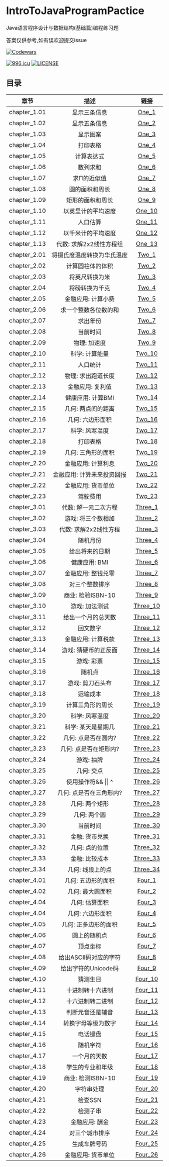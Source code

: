 # IntroToJavaProgramPactice
 Java语言程序设计与数据结构(基础篇)编程练习题 
 
 答案仅供参考,如有误欢迎提交issue

 [![Codewars](https://www.codewars.com/users/FupengWang/badges/small)](https://www.codewars.com/r/XUcLBg) 
 
 [![996.icu](https://img.shields.io/badge/link-996.icu-red.svg)](https://996.icu)
[![LICENSE](https://img.shields.io/badge/license-Anti%20996-blue.svg)](https://github.com/996icu/996.ICU/blob/master/LICENSE)

## 目录
| 章节 | 描述 | 链接 |
| :-----:| :----: | :----: |
| chapter_1.01 | 显示三条信息 | [One_1](./src/chapter_1/One_1.java) |
| chapter_1.02 | 显示五条信息 | [One_2](./src/chapter_1/One_2.java) |
| chapter_1.03 | 显示图案 | [One_3](./src/chapter_1/One_3.java) |
| chapter_1.04 | 打印表格 | [One_4](/src/chapter_1/One_4.java) |
| chapter_1.05 | 计算表达式 | [One_5](/src/chapter_1/One_5.java) |
| chapter_1.06 | 数列求和 | [One_6](/src/chapter_1/One_6.java) |
| chapter_1.07 | 求Π的近似值 | [One_7](/src/chapter_1/One_7.java) |
| chapter_1.08 | 圆的面积和周长 | [One_8](/src/chapter_1/One_8.java) |
| chapter_1.09 | 矩形的面积和周长 | [One_9](/src/chapter_1/One_9.java) |
| chapter_1.10 | 以英里计的平均速度 | [One_10](/src/chapter_1/One_10.java) |
| chapter_1.11 | 人口估算 | [One_11](/src/chapter_1/One_11.java) |
| chapter_1.12 | 以千米计的平均速度 | [One_12](/src/chapter_1/One_12.java) |
| chapter_1.13 | 代数: 求解2x2线性方程组 | [One_13](/src/chapter_1/One_13.java) |
| chapter_2.01 | 将摄氏度温度转换为华氏温度 | [Two_1](/src/chapter_2/Two_1.java) |
| chapter_2.02 | 计算圆柱体的体积 | [Two_2](/src/chapter_2/Two_2.java) |
| chapter_2.03 | 将英尺转换为米 | [Two_3](/src/chapter_2/Two_3.java) |
| chapter_2.04 | 将磅转换为千克 | [Two_4](/src/chapter_2/Two_4.java) |
| chapter_2.05 | 金融应用: 计算小费 | [Two_5](/src/chapter_2/Two_5.java) |
| chapter_2.06 | 求一个整数各位数的和 | [Two_6](/src/chapter_2/Two_6.java) |
| chapter_2.07 | 求出年份 | [Two_7](/src/chapter_2/Two_7.java) |
| chapter_2.08 | 当前时间 | [Two_8](/src/chapter_2/Two_8.java) |
| chapter_2.09 | 物理: 加速度 | [Two_9](/src/chapter_2/Two_9.java) |
| chapter_2.10 | 科学: 计算能量 | [Two_10](/src/chapter_2/Two_10.java) |
| chapter_2.11 | 人口统计 | [Two_11](/src/chapter_2/Two_11.java) |
| chapter_2.12 | 物理: 求出跑道长度 | [Two_12](/src/chapter_2/Two_12.java) |
| chapter_2.13 | 金融应用: 复利值 | [Two_13](/src/chapter_2/Two_13.java) |
| chapter_2.14 | 健康应用: 计算BMI | [Two_14](/src/chapter_2/Two_14.java) |
| chapter_2.15 | 几何: 两点间的距离 | [Two_15](/src/chapter_2/Two_15.java) |
| chapter_2.16 | 几何: 六边形面积 | [Two_16](/src/chapter_2/Two_16.java) |
| chapter_2.17 | 科学: 风寒温度 | [Two_17](/src/chapter_2/Two_17.java) |
| chapter_2.18 | 打印表格 | [Two_18](/src/chapter_2/Two_18.java) |
| chapter_2.19 | 几何: 三角形的面积 | [Two_19](/src/chapter_2/Two_19.java) |
| chapter_2.20 | 金融应用: 计算利息 | [Two_20](/src/chapter_2/Two_20.java) |
| chapter_2.21 | 金融应用: 计算未来投资回报 | [Two_21](/src/chapter_2/Two_21.java) |
| chapter_2.22 | 金融应用: 货币单位 | [Two_22](/src/chapter_2/Two_22.java) |
| chapter_2.23 | 驾驶费用 | [Two_23](/src/chapter_2/Two_23.java) |
| chapter_3.01 | 代数: 解一元二次方程 | [Three_1](/src/chapter_3/Three_1.java) |
| chapter_3.02 | 游戏: 将三个数相加 | [Three_2](/src/chapter_3/Three_2.java) |
| chapter_3.03 | 代数: 求解2x2线性方程 | [Three_3](/src/chapter_3/Three_3.java) |
| chapter_3.04 | 随机月份 | [Three_4](/src/chapter_3/Three_4.java) |
| chapter_3.05 | 给出将来的日期 | [Three_5](/src/chapter_3/Three_5.java) |
| chapter_3.06 | 健康应用: BMI | [Three_6](/src/chapter_3/Three_6.java) |
| chapter_3.07 | 金融应用: 整钱兑零 | [Three_7](/src/chapter_3/Three_7.java) |
| chapter_3.08 | 对三个整数排序 | [Three_8](/src/chapter_3/Three_8.java) |
| chapter_3.09 | 商业: 检验ISBN-10 | [Three_9](/src/chapter_3/Three_9.java) |
| chapter_3.10 | 游戏: 加法测试 | [Three_10](/src/chapter_3/Three_10.java) |
| chapter_3.11 | 给出一个月的总天数 | [Three_11](/src/chapter_3/Three_11.java) |
| chapter_3.12 | 回文数字 | [Three_12](/src/chapter_3/Three_12.java) |
| chapter_3.13 | 金融应用: 计算税款 | [Three_13](/src/chapter_3/Three_13.java) |
| chapter_3.14 | 游戏: 猜硬币的正反面 | [Three_14](/src/chapter_3/Three_14.java) |
| chapter_3.15 | 游戏: 彩票 | [Three_15](/src/chapter_3/Three_15.java) |
| chapter_3.16 | 随机点 | [Three_16](/src/chapter_3/Three_16.java) |
| chapter_3.17 | 游戏: 剪刀石头布 | [Three_17](/src/chapter_3/Three_17.java) |
| chapter_3.18 | 运输成本 | [Three_18](/src/chapter_3/Three_18.java) |
| chapter_3.19 | 计算三角形的周长 | [Three_19](/src/chapter_3/Three_19.java) |
| chapter_3.20 | 科学: 风寒温度 | [Three_20](/src/chapter_3/Three_20.java) |
| chapter_3.21 | 科学: 某天是星期几 | [Three_21](/src/chapter_3/Three_21.java) |
| chapter_3.22 | 几何: 点是否在圆内? | [Three_22](/src/chapter_3/Three_22.java) |
| chapter_3.23 | 几何: 点是否在矩形内? | [Three_23](/src/chapter_3/Three_23.java) |
| chapter_3.24 | 游戏: 抽牌 | [Three_24](/src/chapter_3/Three_24.java) |
| chapter_3.25 | 几何: 交点 | [Three_25](/src/chapter_3/Three_25.java) |
| chapter_3.26 | 使用操作符&& &#124;&#124; ^ | [Three_26](/src/chapter_3/Three_26.java) |
| chapter_3.27 | 几何: 点是否在三角形内? | [Three_27](/src/chapter_3/Three_27.java) |
| chapter_3.28 | 几何: 两个矩形 | [Three_28](/src/chapter_3/Three_28.java) |
| chapter_3.29 | 几何: 两个圆 | [Three_29](/src/chapter_3/Three_29.java) |
| chapter_3.30 | 当前时间 | [Three_30](/src/chapter_3/Three_30.java) |
| chapter_3.31 | 金融: 货币兑换 | [Three_31](/src/chapter_3/Three_31.java) |
| chapter_3.32 | 几何: 点的位置 | [Three_32](/src/chapter_3/Three_32.java) |
| chapter_3.33 | 金融: 比较成本 | [Three_33](/src/chapter_3/Three_33.java) |
| chapter_3.34 | 几何: 线段上的点 | [Three_34](/src/chapter_3/Three_34.java) |
| chapter_4.01 | 几何: 五边形的面积 | [Four_1](/src/chapter_4/Four_1.java) |
| chapter_4.02 | 几何: 最大圆面积 | [Four_2](/src/chapter_4/Four_2.java) |
| chapter_4.04 | 几何: 估算面积 | [Four_3](/src/chapter_4/Four_3.java) |
| chapter_4.04 | 几何: 六边形面积 | [Four_4](/src/chapter_4/Four_4.java) |
| chapter_4.05 | 几何: 正多边形的面积 | [Four_5](/src/chapter_4/Four_5.java) |
| chapter_4.06 | 圆上的随机点 | [Four_6](/src/chapter_4/Four_6.java) |
| chapter_4.07 | 顶点坐标 | [Four_7](/src/chapter_4/Four_7.java) |
| chapter_4.08 | 给出ASCII码对应的字符 | [Four_8](/src/chapter_4/Four_8.java) |
| chapter_4.09 | 给出字符的Unicode码 | [Four_9](/src/chapter_4/Four_9.java) |
| chapter_4.10 | 猜测生日 | [Four_10](/src/chapter_4/Four_10.java) |
| chapter_4.11 | 十进制转十六进制 | [Four_11](/src/chapter_4/Four_11.java) |
| chapter_4.12 | 十六进制转二进制 | [Four_12](/src/chapter_4/Four_12.java) |
| chapter_4.13 | 判断元音还是辅音 | [Four_13](/src/chapter_4/Four_13.java) |
| chapter_4.14 | 转换字母等级为数字 | [Four_14](/src/chapter_4/Four_14.java) |
| chapter_4.15 | 电话键盘 | [Four_15](/src/chapter_4/Four_15.java) |
| chapter_4.16 | 随机字符 | [Four_16](/src/chapter_4/Four_16.java) |
| chapter_4.17 | 一个月的天数 | [Four_17](/src/chapter_4/Four_17.java) |
| chapter_4.18 | 学生的专业和年级 | [Four_18](/src/chapter_4/Four_18.java) |
| chapter_4.19 | 商业: 检测ISBN-10 | [Four_19](/src/chapter_4/Four_19.java) |
| chapter_4.20 | 字符串处理 | [Four_20](/src/chapter_4/Four_20.java) |
| chapter_4.21 | 检查SSN | [Four_21](/src/chapter_4/Four_21.java) |
| chapter_4.22 | 检测子串 | [Four_22](/src/chapter_4/Four_22.java) |
| chapter_4.23 | 金融应用: 酬金 | [Four_23](/src/chapter_4/Four_23.java) |
| chapter_4.24 | 对三个城市排序 | [Four_24](/src/chapter_4/Four_24.java) |
| chapter_4.25 | 生成车牌号码 | [Four_25](/src/chapter_4/Four_25.java) |
| chapter_4.26 | 金融应用: 货币单位 | [Four_26](/src/chapter_4/Four_26.java) |
